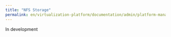 ```yaml
---
title: "NFS Storage"
permalink: en/virtualization-platform/documentation/admin/platform-management/storage/sds/nfs.html
---
```


In development

